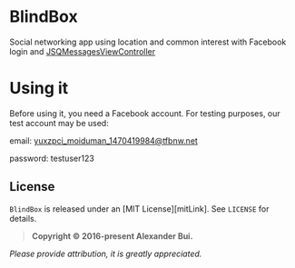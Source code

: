 # BlindBox

Social networking app using location and common interest with Facebook login and [JSQMessagesViewController](https://github.com/jessesquires/JSQMessagesViewController)

# Using it

Before using it, you need a Facebook account. For testing purposes, our test account may be used:

email: yuxzpci_moiduman_1470419984@tfbnw.net

password: testuser123

## License

`BlindBox` is released under an [MIT License][mitLink]. See `LICENSE` for details.

>**Copyright &copy; 2016-present Alexander Bui.**

*Please provide attribution, it is greatly appreciated.*
